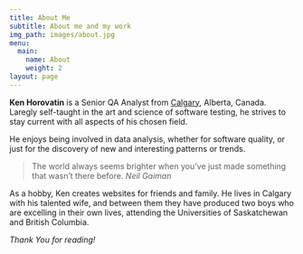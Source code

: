 ```yaml
---
title: About Me
subtitle: About me and my work
img_path: images/about.jpg
menu:
  main:
    name: About
    weight: 2
layout: page
---
```

**Ken Horovatin** is a Senior QA Analyst from [Calgary](https://en.wikipedia.org/wiki/Calgary), Alberta, Canada. Laregly self-taught in the art and science of software testing, he strives to stay current with all aspects of his chosen field.

He enjoys being involved in data analysis, whether for software quality, or just for the discovery of new and interesting patterns or trends.

> The world always seems brighter when you’ve just made something that wasn’t there before. <cite>Neil Gaiman</cite>

As a hobby, Ken creates websites for friends and family. He lives in Calgary with his talented wife, and between them they have produced two boys who are excelling in their own lives, attending the Universities of Saskatchewan and British Columbia.

*Thank You for reading!*
